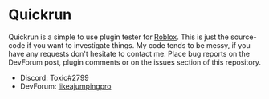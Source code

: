 # Quickrun
Quickrun is a simple to use plugin tester for [Roblox](https://roblox.com). This is just the source-code if you want to investigate things. My code tends to be messy, if you have any requests don't hesitate to contact me. Place bug reports on the DevForum post, plugin comments or on the issues section of this repository.

- Discord: Toxic#2799
- DevForum: [likeajumpingpro](https://devforum.roblox.com/u/likeajumpingpro)
